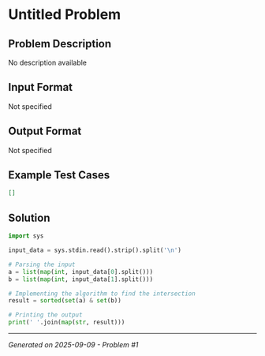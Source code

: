 # Untitled Problem

## Problem Description
No description available

## Input Format
Not specified

## Output Format
Not specified

## Example Test Cases
```json
[]
```

## Solution
```python
import sys

input_data = sys.stdin.read().strip().split('\n')

# Parsing the input
a = list(map(int, input_data[0].split()))
b = list(map(int, input_data[1].split()))

# Implementing the algorithm to find the intersection
result = sorted(set(a) & set(b))

# Printing the output
print(' '.join(map(str, result)))
```

---
*Generated on 2025-09-09 - Problem #1*